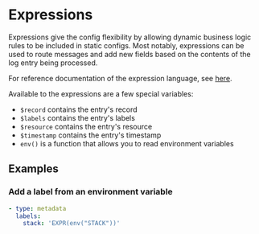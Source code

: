 # Expressions

Expressions give the config flexibility by allowing dynamic business logic rules to be included in static configs.
Most notably, expressions can be used to route messages and add new fields based on the contents of the log entry
being processed.

For reference documentation of the expression language, see [here](https://github.com/antonmedv/expr/blob/master/docs/Language-Definition.md).

Available to the expressions are a few special variables:
- `$record` contains the entry's record
- `$labels` contains the entry's labels
- `$resource` contains the entry's resource
- `$timestamp` contains the entry's timestamp
- `env()` is a function that allows you to read environment variables

## Examples

### Add a label from an environment variable

```yaml
- type: metadata
  labels:
    stack: 'EXPR(env("STACK"))'
```
